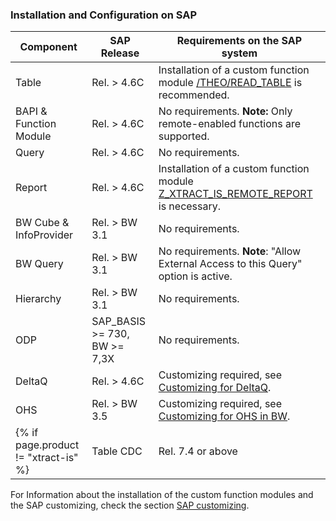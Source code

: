 ### Installation and Configuration on SAP


|Component             | SAP Release           | Requirements on the SAP system        |
|----------------------|-----------------------|-------------------------------------------------------------------------------|
|Table                 | Rel. > 4.6C       | Installation of a custom function module [/THEO/READ_TABLE](../sap-customizing/custom-function-module-for-table-extraction#installation-of-theoread_table) is recommended.    |
|BAPI & Function Module| Rel. > 4.6C       | No requirements. **Note:** Only remote-enabled functions are supported.                            |
|Query                 | Rel. > 4.6C       | No requirements.      |
|Report                | Rel. > 4.6C       | Installation of a custom function module [Z_XTRACT_IS_REMOTE_REPORT](../sap-customizing/install-report-custom-function-module) is necessary.   |
|BW Cube & InfoProvider| Rel. > BW 3.1     | No requirements.                                                                          |
|BW Query              | Rel. > BW 3.1     | No requirements. **Note**: "Allow External Access to this Query" option is active. |    
|Hierarchy             | Rel. > BW 3.1     | No requirements.      |
|ODP                   | SAP_BASIS >= 730, BW >= 7,3X   | No requirements.   |
|DeltaQ                | Rel. > 4.6C       | Customizing required, see [Customizing for DeltaQ](../sap-customizing/customizing-for-deltaq).                                                                   |
|OHS                   | Rel. > BW 3.5     | Customizing required, see [Customizing for OHS in BW](../sap-customizing/preparation-for-ohs-in-bw).                                                                   |
{% if page.product != "xtract-is" %}|Table CDC            | Rel. 7.4 or above     | Installation of a custom function modules is necessary, see [Table CDC Requirements](../table-cdc#requirements).     |{% endif %}


For Information about the installation of the custom function modules and the SAP customizing, check the section [SAP customizing](../sap-customizing).
